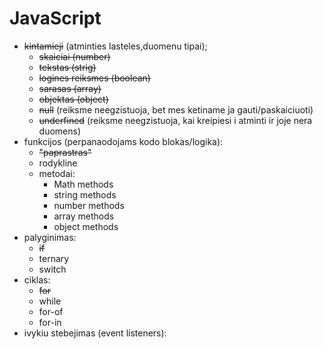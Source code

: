 # JavaScript

-   ~~kintamieji~~ (atminties lasteles,duomenu tipai);
    - ~~skaiciai (number)~~
    - ~~tekstas (strig)~~
    - ~~logines reiksmes (boolean)~~
    - ~~sarasas (array)~~
    - ~~objektas (object)~~
    - ~~null~~ (reiksme neegzistuoja, bet mes ketiname ja gauti/paskaiciuoti)
    - ~~underfined~~ (reiksme neegzistuoja, kai kreipiesi i atminti ir joje nera duomens)
-   funkcijos (perpanaodojams kodo blokas/logika):
    - ~~"paprastras"~~
    - rodykline
    - metodai:
      - Math methods
      - string methods
      - number methods
      - array methods
      - object methods
-   palyginimas:
    - ~~if~~
    - ternary
    - switch
-   ciklas:
    - ~~for~~
    - while
    - for-of
    - for-in
-   ivykiu stebejimas (event listeners):
